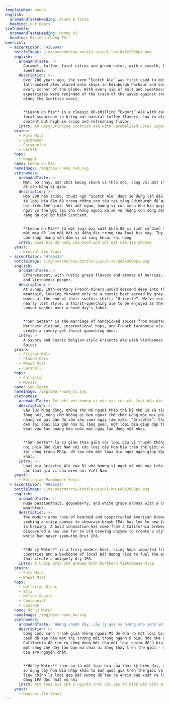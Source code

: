 ```yaml
---
templateKey: beers
english:
  aromaAndTasteHeading: Aroma & Taste
  heading: Our Beers
vietnamese:
  aromaAndTasteHeading: Hương Vị
  heading: Bia Của Chúng Tôi
beerList:
  - accentColor: '#36994a'
    bottleImage: /img/overmorrow-bottle-visual-lom-645x2000px.png
    english:
      aromaAndTaste: >-
        Caramel, toffee, faint citrus and green notes, with a smooth, balanced
        sweetness.
      description: >-
        Over 200 years ago, the term “Scotch Ale” was first used to describe the
        full-bodied ales placed onto ships in Edinburgh harbour and sent to
        every corner of the globe. With every sip of malt and sweetness, weary
        expatriates were reminded of the crash of the waves against the rocks
        along the Scottish coast.


        **Leann on Mía** is a classic 80-shilling “Export” Ale with caramelized
        local sugarcane to bring out natural toffee flavors. Low in alcohol
        content but high in crisp and refreshing flavor.
      intro: An Easy-Drinking Scottish Ale with Caramelized Local Sugarcane
    grains:
      - Pale Malt
      - Caraamber
      - Caramunich
      - Carafa
    hops:
      - Nugget
    name: Leann on Mía
    nameImage: /img/beer-name_lom.svg
    vietnamese:
      aromaAndTaste: >-
        Mật, bơ cháy, một chút hương chanh và thảo mộc, cùng với một ít vị ngọt
        để cân bằng vị giác
      description: >-
        Hơn 200 năm trước, thuật ngữ “Scotch Ale” được sử dụng lần đầu để miêu
        tả loại bia đậm đà trong những con tàu tại cảng Edinburgh để gửi đi khắp
        nơi trên thế giới. Với mỗi ngụm, hương vị của mạch nha hòa quyện với vị
        ngọt có thể gợi lại cho những người xa xứ về những con sóng đánh vào
        rặng đá dọc bờ biển Scotland.


        **Leann on Mía** là một loại bia xuất khẩu 80 xi linh cổ điển trộn với
        mật mía để làm nổi bật vị đắng đặc trưng của loại bia này. Tuy có lượng
        cồn thấp nhưng vẫn đậm vị và sảng khoái khi uống
      intro: Loại bia dễ uống của Scotland với mật mía địa phương
    yeast:
      - Neutral Ale Yeast
  - accentColor: '#faa41a'
    bottleImage: /img/overmorrow-bottle-visual-ss-645x2000px.png
    english:
      aromaAndTaste: >-
        Effervescent, with rustic grain flavors and aromas of berries, earth,
        and Vietnamese pepper.
      description: >-
        At sunup, 19th-century French miners would descend deep into the
        mountain, looking forward only to a rustic beer served by gray-clad
        women at the end of their sunless shift: “Grisette”. We’ve revived this
        nearly lost style, a thirst-quenching ale to be enjoyed as the crimson
        sunset washes over a hard day’s labor.


        **Sơn Sette** is the marriage of handpicked spices from mountainous
        Northern Vietnam, international hops, and French farmhouse ale yeast to
        create a savory yet thirst-quenching beer.
      intro: >-
        A Savory and Rustic Belgian-style Grisette Ale with Vietnamese Mountain
        Spices
    grains:
      - Pilsner Malt
      - Flaked Oats
      - Wheat Malt
      - Carahell
    hops:
      - Callista
      - Mosaic
    name: Sơn Sette
    nameImage: /img/beer-name_ss.svg
    vietnamese:
      aromaAndTaste: Bọt khí với hương vị mộc mạc của các loại dâu dại và hạt tiêu Việt Nam.
      description: >-
        Vào lúc hừng đông, những thợ mỏ người Pháp thế kỷ thứ 19 sẽ tiến sâu vào
        lòng núi, mong chờ không gì hơn ngoài thứ thức uống mộc mạc phục vụ bởi
        những cô gái bận đồ xám vào cuối ngày làm việc: “Grisette”. Chúng tôi đã
        đem lại loại bia gần như bị lãng quên, một loại bia giúp dập tắt cơn
        khát vào lúc hoàng hôn cuối mỗi ngày lao động mệt nhọc.


        **Sơn Sette** là sự giao thoa giữa các loại gia vị truyền thống của miền
        núi phía Bắc Việt Nam với các loại cây hoa bia trên thế giới và men bia
        tại nông trang Pháp, để tạo nên một loại bia ngọt ngào giúp dập tắt cơn
        khát.
      intro: >-
        Loại bia Grisette Ale của Bỉ với hương vị ngọt và mộc mạc trộn cùng với
        các loại gia vị của miền núi Việt Nam
    yeast:
      - Wallonian Farmhouse Yeast
  - accentColor: '#00acda'
    bottleImage: /img/overmorrow-bottle-visual-hw-645x2000px.png
    english:
      aromaAndTaste: >-
        Huge passionfruit, gooseberry, and white grape aromas with a crisp
        mouthfeel.
      description: >-
        The modern arms race of bearded and bespectacled American brewers
        seeking a crisp canvas to showcase brash IPAs has led to new frontiers
        in brewing. A bold innovation has come from a California brewer who
        discovered a new use for an old brewing enzyme to create a style the
        world had never seen–the Brut IPA.


        **Hồ Ly Water** is a truly modern beer, using hops imported from four
        countries and a backbone of local Bắc Hương rice to fuel the enzymes
        that create a uniquely dry IPA.
      intro: A Crisp Brut IPA Brewed With Northern Vietnamese Rice
    grains:
      - Pale Malt
      - Wheat Malt
    hops:
      - Hallertau Blanc
      - Ella
      - Nelson Sauvin
      - Centennial
      - Cascade
    name: Hồ Ly Water
    nameImage: /img/beer-name_hw.svg
    vietnamese:
      aromaAndTaste: 'Hương chanh dây, cây lý gai và hương nho xanh với nhiều bọt khí.'
      description: >-
        Công cuộc cạnh tranh giữa những người Mỹ để đưa ra một loại bia IPA phá
        cách đã tạo nên một thị trường mới trong ngành ủ bia. Một nhà ủ bia tại
        California đã tìm ra công dụng mới cho một loại enzim để ủ bia, dẫn tới
        một sáng chế đầy táo bạo mà chưa ai từng thấy trên thế giới - một loại
        bia IPA nguyên chất.


        **Hồ Ly Water** thực sự là một loại bia của thời kỳ hiện đại, với việc
        sử dụng cây hoa bia nhập khẩu từ bốn quốc gia trên thế giới và nguyên
        liệu chính là loại gạo Bắc Hương để tạo ra enzim sản xuất ra loại bia
        đắng IPA độc nhất vô nhị
      intro: Một loại bia IPA ủ nguyên chất với gạo từ miền Bắc Việt Nam
    yeast:
      - Neutral Ale Yeast
---
```


